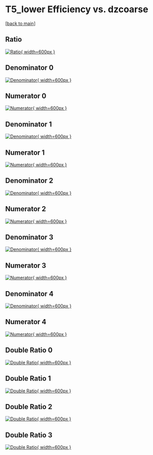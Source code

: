 # T5_lower Efficiency vs. dzcoarse

[[back to main](./)]



## Ratio

[![Ratio](../mtv/var/T5_lower_vtr_0_-1_eff_dzcoarse.png){ width=600px }](../mtv/var/T5_lower_vtr_0_-1_eff_dzcoarse.pdf)

## Denominator 0

[![Denominator](../mtv/den/T5_lower_vtr_0_-1_eff_dzcoarse_den0.png){ width=600px }](../mtv/den/T5_lower_vtr_0_-1_eff_dzcoarse_den0.pdf)

## Numerator 0

[![Numerator](../mtv/num/T5_lower_vtr_0_-1_eff_dzcoarse_num0.png){ width=600px }](../mtv/num/T5_lower_vtr_0_-1_eff_dzcoarse_num0.pdf)

## Denominator 1

[![Denominator](../mtv/den/T5_lower_vtr_0_-1_eff_dzcoarse_den1.png){ width=600px }](../mtv/den/T5_lower_vtr_0_-1_eff_dzcoarse_den1.pdf)

## Numerator 1

[![Numerator](../mtv/num/T5_lower_vtr_0_-1_eff_dzcoarse_num1.png){ width=600px }](../mtv/num/T5_lower_vtr_0_-1_eff_dzcoarse_num1.pdf)

## Denominator 2

[![Denominator](../mtv/den/T5_lower_vtr_0_-1_eff_dzcoarse_den2.png){ width=600px }](../mtv/den/T5_lower_vtr_0_-1_eff_dzcoarse_den2.pdf)

## Numerator 2

[![Numerator](../mtv/num/T5_lower_vtr_0_-1_eff_dzcoarse_num2.png){ width=600px }](../mtv/num/T5_lower_vtr_0_-1_eff_dzcoarse_num2.pdf)

## Denominator 3

[![Denominator](../mtv/den/T5_lower_vtr_0_-1_eff_dzcoarse_den3.png){ width=600px }](../mtv/den/T5_lower_vtr_0_-1_eff_dzcoarse_den3.pdf)

## Numerator 3

[![Numerator](../mtv/num/T5_lower_vtr_0_-1_eff_dzcoarse_num3.png){ width=600px }](../mtv/num/T5_lower_vtr_0_-1_eff_dzcoarse_num3.pdf)

## Denominator 4

[![Denominator](../mtv/den/T5_lower_vtr_0_-1_eff_dzcoarse_den4.png){ width=600px }](../mtv/den/T5_lower_vtr_0_-1_eff_dzcoarse_den4.pdf)

## Numerator 4

[![Numerator](../mtv/num/T5_lower_vtr_0_-1_eff_dzcoarse_num4.png){ width=600px }](../mtv/num/T5_lower_vtr_0_-1_eff_dzcoarse_num4.pdf)

## Double Ratio 0

[![Double Ratio](../mtv/ratio/T5_lower_vtr_0_-1_eff_dzcoarse_ratio0.png){ width=600px }](../mtv/ratio/T5_lower_vtr_0_-1_eff_dzcoarse_ratio0.pdf)

## Double Ratio 1

[![Double Ratio](../mtv/ratio/T5_lower_vtr_0_-1_eff_dzcoarse_ratio1.png){ width=600px }](../mtv/ratio/T5_lower_vtr_0_-1_eff_dzcoarse_ratio1.pdf)

## Double Ratio 2

[![Double Ratio](../mtv/ratio/T5_lower_vtr_0_-1_eff_dzcoarse_ratio2.png){ width=600px }](../mtv/ratio/T5_lower_vtr_0_-1_eff_dzcoarse_ratio2.pdf)

## Double Ratio 3

[![Double Ratio](../mtv/ratio/T5_lower_vtr_0_-1_eff_dzcoarse_ratio3.png){ width=600px }](../mtv/ratio/T5_lower_vtr_0_-1_eff_dzcoarse_ratio3.pdf)

